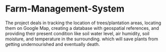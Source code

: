 # Farm-Management-System
The project deals in tracking the location of trees/plantation areas, locating them on Google Map, creating a database with geospatial references, and providing their present condition like soil water level, air humidity, soil moisture, and temperature in the surrounding. which will save plants from getting undernourished and eventually death.
